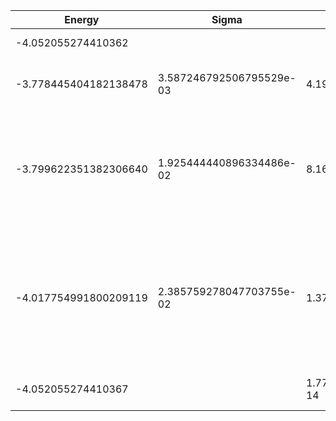 | Energy                | Sigma                    | Energy Variance      | DOF | Einf              | Method                                                       | Reference |
|-----------------------|--------------------------|----------------------|-----|-------------------|--------------------------------------------------------------|-----------|
| -4.052055274410362    |                          |                      | 5   | 26.66666666666667 | Exact diagonalization                                        | [code](https://github.com/varbench/methods/blob/main/scripts/tV/square_16_P_5_10/ed_netket.sh) |
| -3.778445404182138478 | 3.587246792506795529e-03 | 4.192350206704687388 | 5   | 26.66666666666667 | VMC Determinant Slater-Jastrow (RBM) Ansatz                  | TODO: ask Imelda |
| -3.799622351382306640 | 1.925444440896334486e-02 | 8.163303188796383836 | 5   | 26.66666666666667 | VMC Determinant Slater-Jastrow (RBM) Ansatz with K=0 projections (symmetric wrt translations) | TODO: ask Imelda |
| -4.017754991800209119 | 2.385759278047703755e-02 | 1.376831362118459134 | 5   | 26.66666666666667 | VMC Determinant Slater-Backflow-Jastrow (RBM) Ansatz with K=0 projections (symmetric wrt translations) | TODO: ask Imelda |
| -4.052055274410367    |                          | 1.7763568394002505e-14 | 5 | 26.66666666666667 | DMRG (maxbonddim = 74)                                       | [code](https://github.com/varbench/methods/blob/main/scripts/tV/square_16_P_5_10/dmrg.sh) |
